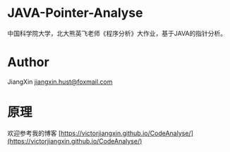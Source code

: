 # JAVA-Pointer-Analyse
中国科学院大学，北大熊英飞老师《程序分析》大作业，基于JAVA的指针分析。
# Author
JiangXin jiangxin.hust@foxmail.com
# 原理
欢迎参考我的博客 [https://victorjiangxin.github.io/CodeAnalyse/](https://victorjiangxin.github.io/CodeAnalyse/)
